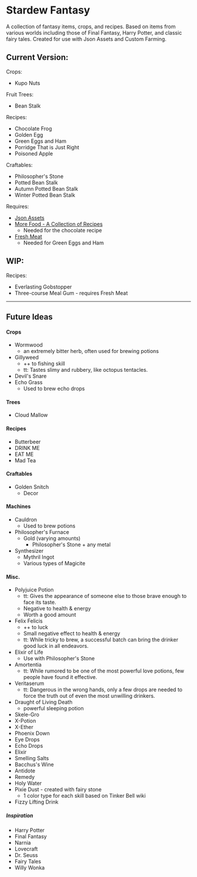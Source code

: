 # Stardew Fantasy

A collection of fantasy items, crops, and recipes.
Based on items from various worlds including those
of Final Fantasy, Harry Potter, and classic fairy tales. Created for use with Json Assets and Custom Farming.


## Current Version:
Crops:
- Kupo Nuts

Fruit Trees:
- Bean Stalk

Recipes:
- Chocolate Frog
- Golden Egg
- Green Eggs and Ham
- Porridge That is Just Right
- Poisoned Apple

Craftables:
- Philosopher's Stone
- Potted Bean Stalk
- Autumn Potted Bean Stalk
- Winter Potted Bean Stalk

Requires:
- [Json Assets](https://www.nexusmods.com/stardewvalley/mods/1720)
- [More Food - A Collection of Recipes](https://www.nexusmods.com/stardewvalley/mods/1670)
    - Needed for the chocolate recipe
- [Fresh Meat](https://rd.nexusmods.com/stardewvalley/mods/1721)
    - Needed for Green Eggs and Ham


## WIP:

Recipes:
- Everlasting Gobstopper
- Three-course Meal Gum - requires Fresh Meat


------------------------------------
## Future Ideas
#### Crops
- Wormwood
  - an extremely bitter herb, often used for brewing potions
- Gillyweed
    - ++ to fishing skill
    - tt: Tastes slimy and rubbery, like octopus tentacles.
- Devil's Snare
- Echo Grass
  - Used to brew echo drops

#### Trees
  - Cloud Mallow

#### Recipes
- Butterbeer
- DRINK ME
- EAT ME
- Mad Tea

#### Craftables
- Golden Snitch
    - Decor

#### Machines
- Cauldron
  - Used to brew potions
- Philosopher's Furnace
    - Gold (varying amounts)
        - Philosopher's Stone + any metal
- Synthesizer
  - Mythril Ingot
  - Various types of Magicite

#### Misc.
  - Polyjuice Potion
    - tt: Gives the appearance of someone else to those brave enough to face its taste.
    - Negative to health & energy
    - Worth a good amount
  - Felix Felicis
    - ++ to luck
    - Small negative effect to health & energy
    - tt: While tricky to brew, a successful batch can bring the drinker good luck in all endeavors.
  - Elixir of Life
    - Use with Philosopher's Stone
  - Amortentia
    - tt: While rumored to be one of the most powerful love potions, few people have found it effective.
  - Veritaserum
    - tt: Dangerous in the wrong hands, only a few drops are needed to force the truth out of even the most unwilling drinkers.
  - Draught of Living Death
    - powerful sleeping potion
  - Skele-Gro  
  - X-Potion
  - X-Ether
  - Phoenix Down
  - Eye Drops
  - Echo Drops
  - Elixir
  - Smelling Salts
  - Bacchus's Wine
  - Antidote
  - Remedy
  - Holy Water
  - Pixie Dust - created with fairy stone
    - 1 color type for each skill based on Tinker Bell wiki
  - Fizzy Lifting Drink  

##### Inspiration
- Harry Potter
- Final Fantasy
- Narnia
- Lovecraft
- Dr. Seuss
- Fairy Tales
- Willy Wonka
